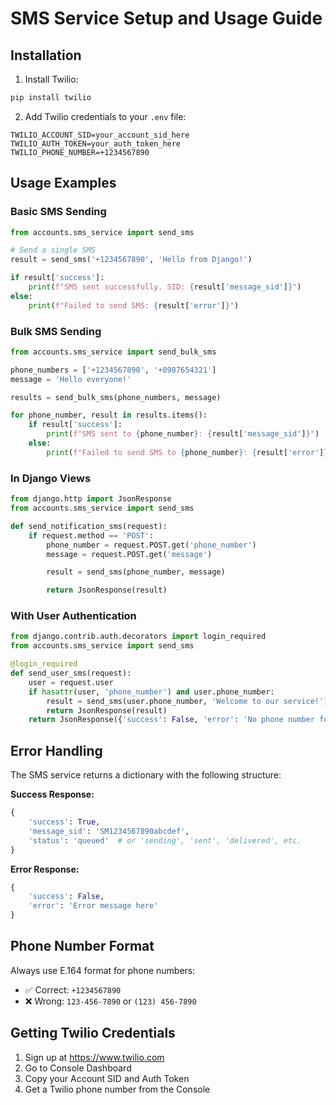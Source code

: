 # SMS Service Setup and Usage Guide

## Installation

1. Install Twilio:
```bash
pip install twilio
```

2. Add Twilio credentials to your `.env` file:
```
TWILIO_ACCOUNT_SID=your_account_sid_here
TWILIO_AUTH_TOKEN=your_auth_token_here
TWILIO_PHONE_NUMBER=+1234567890
```

## Usage Examples

### Basic SMS Sending
```python
from accounts.sms_service import send_sms

# Send a single SMS
result = send_sms('+1234567890', 'Hello from Django!')

if result['success']:
    print(f"SMS sent successfully. SID: {result['message_sid']}")
else:
    print(f"Failed to send SMS: {result['error']}")
```

### Bulk SMS Sending
```python
from accounts.sms_service import send_bulk_sms

phone_numbers = ['+1234567890', '+0987654321']
message = 'Hello everyone!'

results = send_bulk_sms(phone_numbers, message)

for phone_number, result in results.items():
    if result['success']:
        print(f"SMS sent to {phone_number}: {result['message_sid']}")
    else:
        print(f"Failed to send SMS to {phone_number}: {result['error']}")
```

### In Django Views
```python
from django.http import JsonResponse
from accounts.sms_service import send_sms

def send_notification_sms(request):
    if request.method == 'POST':
        phone_number = request.POST.get('phone_number')
        message = request.POST.get('message')

        result = send_sms(phone_number, message)

        return JsonResponse(result)
```

### With User Authentication
```python
from django.contrib.auth.decorators import login_required
from accounts.sms_service import send_sms

@login_required
def send_user_sms(request):
    user = request.user
    if hasattr(user, 'phone_number') and user.phone_number:
        result = send_sms(user.phone_number, 'Welcome to our service!')
        return JsonResponse(result)
    return JsonResponse({'success': False, 'error': 'No phone number found'})
```

## Error Handling

The SMS service returns a dictionary with the following structure:

**Success Response:**
```python
{
    'success': True,
    'message_sid': 'SM1234567890abcdef',
    'status': 'queued'  # or 'sending', 'sent', 'delivered', etc.
}
```

**Error Response:**
```python
{
    'success': False,
    'error': 'Error message here'
}
```

## Phone Number Format

Always use E.164 format for phone numbers:
- ✅ Correct: `+1234567890`
- ❌ Wrong: `123-456-7890` or `(123) 456-7890`

## Getting Twilio Credentials

1. Sign up at https://www.twilio.com
2. Go to Console Dashboard
3. Copy your Account SID and Auth Token
4. Get a Twilio phone number from the Console
